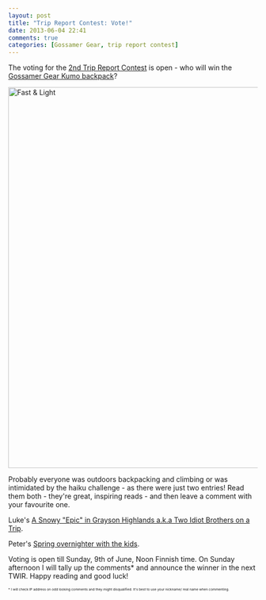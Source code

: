 ```yaml
---
layout: post
title: "Trip Report Contest: Vote!"
date: 2013-06-04 22:41
comments: true
categories: [Gossamer Gear, trip report contest]
---
```


The voting for the [2nd Trip Report Contest](http://hikinginfinland.com/2013/05/trip-report-contest-round-two.html) is open - who will win the [Gossamer Gear Kumo backpack](http://gossamergear.com/packs/backpacks/kumo-superlight-backpack.html)?

<a href="http://www.flickr.com/photos/hendrikmorkel/8909974749/" title="Fast &amp; Light by HendrikMorkel, on Flickr"><img src="http://farm8.staticflickr.com/7342/8909974749_5d0be25a9c_b.jpg" width="1024" height="768" alt="Fast &amp; Light"></a>

<!-- more -->

Probably everyone was outdoors backpacking and climbing or was intimidated by the haiku challenge - as there were just two entries! Read them both - they're great, inspiring reads - and then leave a comment with your favourite one.

Luke's [A Snowy "Epic" in Grayson Highlands a.k.a Two Idiot Brothers on a Trip](http://www.backpackinglight.com/cgi-bin/backpackinglight/forums/thread_display.html?forum_thread_id=75319).

Peter's [Spring overnighter with the kids](http://www.yetirides.com/2013/04/spring-overnighter-with-kids.html).

Voting is open till Sunday, 9th of June, Noon Finnish time. On Sunday afternoon I will tally up the comments* and announce the winner in the next TWIR. Happy reading and good luck!

<sub><sup><sub><sup>* I will check IP address on odd looking comments and they might disqualified. It's best to use your nickname/ real name when commenting.</sup></sub></sup></sub>
